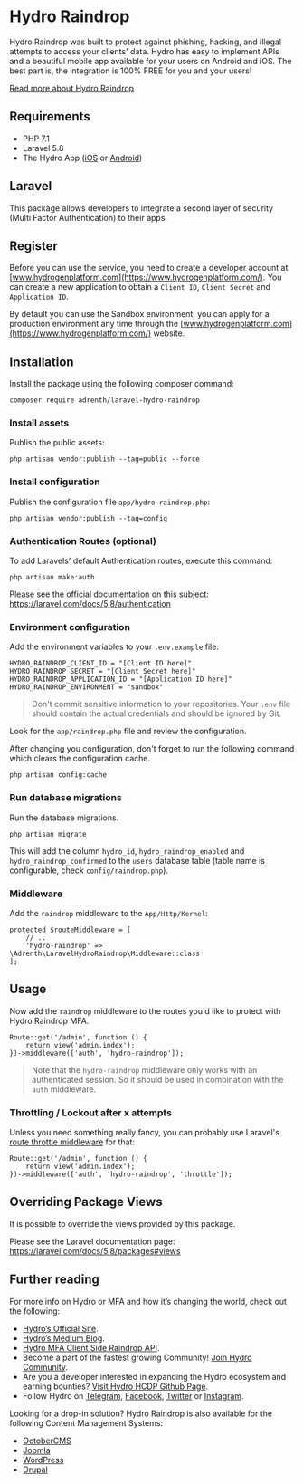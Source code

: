 # Hydro Raindrop

Hydro Raindrop was built to protect against phishing, hacking, and illegal attempts to access your clients' data. Hydro has easy to implement APIs and a beautiful mobile app available for your users on Android and iOS. The best part is, the integration is 100% FREE for you and your users!

[Read more about Hydro Raindrop](https://www.hydrogenplatform.com/hydro-raindrop)

## Requirements

- PHP 7.1
- Laravel 5.8
- The Hydro App ([iOS](https://itunes.apple.com/app/id1406519814) or [Android](https://play.google.com/store/apps/details?id=com.hydrogenplatform.hydro))

## Laravel

This package allows developers to integrate a second layer of security (Multi Factor Authentication) to their apps.

## Register

Before you can use the service, you need to create a developer account at [www.hydrogenplatform.com](https://www.hydrogenplatform.com/). 
You can create a new application to obtain a `Client ID`, `Client Secret` and `Application ID`.

By default you can use the Sandbox environment, you can apply for a production environment any time through the [www.hydrogenplatform.com](https://www.hydrogenplatform.com/) website.

## Installation

Install the package using the following composer command:

```
composer require adrenth/laravel-hydro-raindrop
```

### Install assets

Publish the public assets:

```
php artisan vendor:publish --tag=public --force
```

### Install configuration

Publish the configuration file `app/hydro-raindrop.php`:

```
php artisan vendor:publish --tag=config
```

### Authentication Routes (optional)

To add Laravels' default Authentication routes, execute this command:

```
php artisan make:auth
```

Please see the official documentation on this subject: https://laravel.com/docs/5.8/authentication

### Environment configuration

Add the environment variables to your `.env.example` file:

```
HYDRO_RAINDROP_CLIENT_ID = "[Client ID here]"
HYDRO_RAINDROP_SECRET = "[Client Secret here]"
HYDRO_RAINDROP_APPLICATION_ID = "[Application ID here]"
HYDRO_RAINDROP_ENVIRONMENT = "sandbox"
```

> Don't commit sensitive information to your repositories. Your `.env` file should contain the actual credentials and should be ignored by Git.

Look for the `app/raindrop.php` file and review the configuration.

After changing you configuration, don't forget to run the following command which clears the configuration cache.

```
php artisan config:cache
```

### Run database migrations

Run the database migrations.

```
php artisan migrate
```

This will add the column `hydro_id`, `hydro_raindrop_enabled` and `hydro_raindrop_confirmed` to the `users` database table (table name is configurable, check `config/raindrop.php`).

### Middleware

Add the `raindrop` middleware to the `App/Http/Kernel`:

```
protected $routeMiddleware = [
    // ..
    'hydro-raindrop' => \Adrenth\LaravelHydroRaindrop\Middleware::class
];
```

## Usage

Now add the `raindrop` middleware to the routes you'd like to protect with Hydro Raindrop MFA.

```
Route::get('/admin', function () {
    return view('admin.index');
})->middleware(['auth', 'hydro-raindrop']);
```
> Note that the `hydro-raindrop` middleware only works with an authenticated session. So it should be used in combination with the `auth` middleware.

### Throttling / Lockout after x attempts

Unless you need something really fancy, you can probably use Laravel's [route throttle middleware](https://laravel.com/docs/5.8/middleware) for that:

```
Route::get('/admin', function () {
    return view('admin.index');
})->middleware(['auth', 'hydro-raindrop', 'throttle']);
```

## Overriding Package Views

It is possible to override the views provided by this package. 

Please see the Laravel documentation page: https://laravel.com/docs/5.8/packages#views

## Further reading

For more info on Hydro or MFA and how it’s changing the world, check out the following:

* [Hydro’s Official Site](https://www.hydrogenplatform.com/).
* [Hydro’s Medium Blog](https://medium.com/hydrogen-api).
* [Hydro MFA Client Side Raindrop API](https://www.hydrogenplatform.com/docs/hydro/v1/).
* Become a part of the fastest growing Community! [Join Hydro Community](https://github.com/HydroCommunity).
* Are you a developer interested in expanding the Hydro ecosystem and earning bounties? [Visit Hydro HCDP Github Page](https://github.com/HydroBlockchain/hcdp/issues).
* Follow Hydro on [Telegram](https://t.me/projecthydro), [Facebook](https://www.facebook.com/hydrogenplatform), [Twitter](https://twitter.com/hydrogenapi) or [Instagram](https://www.instagram.com/hydrogenplatform/).

Looking for a drop-in solution? Hydro Raindrop is also available for the following Content Management Systems:

- [OctoberCMS](https://octobercms.com/plugin/hydrocommunity-raindrop)
- [Joomla](https://extensions.joomla.org/extension/hydro-raindrop-mfa/)
- [WordPress](https://nl.wordpress.org/plugins/wp-hydro-raindrop/)
- [Drupal](https://www.drupal.org/project/hydro_mfa)
